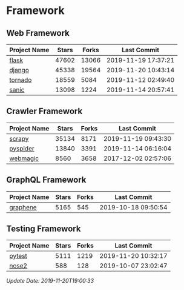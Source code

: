 # Framework

## Web Framework

| Project Name | Stars | Forks | Last Commit |
| ------------ | ----- | ----- | ----------- |
| [flask](https://github.com/pallets/flask) | 47602 | 13066 | 2019-11-19 17:37:21 |
| [django](https://github.com/django/django) | 45338 | 19564 | 2019-11-20 10:43:14 |
| [tornado](https://github.com/tornadoweb/tornado) | 18559 | 5084 | 2019-11-12 02:49:40 |
| [sanic](https://github.com/huge-success/sanic) | 13098 | 1224 | 2019-11-14 20:57:41 |

## Crawler Framework

| Project Name | Stars | Forks | Last Commit |
| ------------ | ----- | ----- | ----------- |
| [scrapy](https://github.com/scrapy/scrapy) | 35134 | 8171 | 2019-11-19 09:43:30 |
| [pyspider](https://github.com/binux/pyspider) | 13840 | 3391 | 2019-11-14 06:16:04 |
| [webmagic](https://github.com/code4craft/webmagic) | 8560 | 3658 | 2017-12-02 02:57:06 |

## GraphQL Framework

| Project Name | Stars | Forks | Last Commit |
| ------------ | ----- | ----- | ----------- |
| [graphene](https://github.com/graphql-python/graphene) | 5165 | 545 | 2019-10-18 09:50:54 |

## Testing Framework

| Project Name | Stars | Forks | Last Commit |
| ------------ | ----- | ----- | ----------- |
| [pytest](https://github.com/pytest-dev/pytest) | 5111 | 1219 | 2019-11-20 10:32:17 |
| [nose2](https://github.com/nose-devs/nose2) | 588 | 128 | 2019-10-07 23:02:47 |

*Update Date: 2019-11-20T19:00:33*